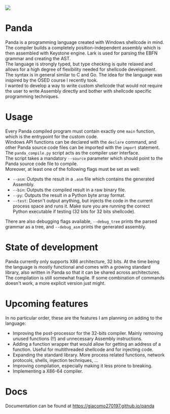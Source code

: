 
![](https://giacomo270197.github.io/assets/panda/images/panda_logo.jpeg)


# Panda

Panda is a programming language created with Windows shellcode in mind. The compiler builds a completely position-independent assembly which is then assembled with Keystone engine. Lark is used for parsing the EBFN grammar and creating the AST.  
The language is strongly typed, but type checking is quite relaxed and allows for a high degree of flexibility needed for shellcode development. The syntax is in general similar to C and Go. The idea for the language was inspired by the OSED course I recently took.  
I wanted to develop a way to write custom shellcode that would not require the user to write Assembly directly and bother with shellcode specific programming techniques.

# Usage

Every Panda compiled program must contain exactly one `main` function, which is the entrypoint for the custom code.  
Windows API functions can be declared with the `declare` command, and other Panda source code files can be imported with the `import` statement.  
The `panda_compile.py` script acts as the compiler user interface.  
The script takes a mandatory `--source` parameter which should point to the Panda source code file to compile.  
Moreover, at least one of the following flags must be set as well:
- `--asm`: Outputs the result in a `.asm` file which contains the generated Assembly.
- `--bin`: Outputs the compiled result in a raw binary file.
- `--py`: Outputs the result in a Python byte array format.
- `--test`: Doesn't output anything, but injects the code in the current process space and runs it. Make sure you are running the correct Python executable if testing (32 bits for 32 bits shellcode).

There are also debugging flags available, `--debug_tree` prints the parsed grammar as a tree, and `--debug_asm` prints the generated assembly.



# State of development

Panda currently only supports X86 architecture, 32 bits. At the time being the language is mostly functional and comes with a growing standard library, also written in Panda so that it can be shared across architectures.  
The compilation is still somewhat fragile. If some combination of commands doesn't work, a more explicit version just might.

# Upcoming features

In no particular order, these are the features I am planning on adding to the language:

- Improving the post-processor for the 32-bits compiler. Mainly removing unused functions (!!) and unnecessary Assembly instructions.
- Adding a function wrapper that would allow for getting an address of a function. Useful for multithreaded shellcode and for injecting code.
- Expanding the standard library. More process related functions, network protocols, shells, injection techniques, ...
- Improving compilation, especially making it less prone to breaking.
- Implementing a X86-64 compiler.

# Docs

Documentation can be found at https://giacomo270197.github.io/panda